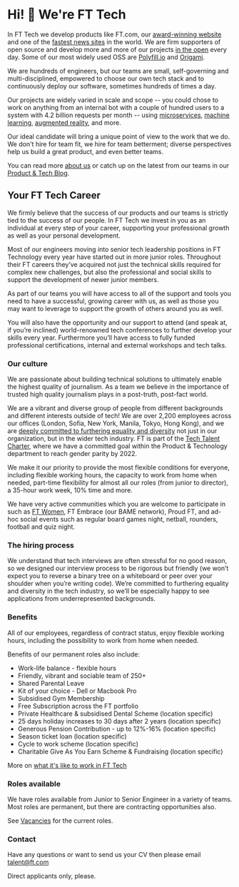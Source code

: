 # Hi! 👋 We're FT Tech

In FT Tech we develop products like FT.com, our [award-winning website](https://aboutus.ft.com/en-gb/announcements/ft-technology-wins-at-devops-digiday-awards/) and one of the [fastest news sites](https://webperf.xyz/) in the world. We are firm supporters of open source and develop more and more of our projects [in the open](https://github.com/Financial-Times) every day. Some of our most widely used OSS are [Polyfill.io](https://polyfill.io/v2/docs/) and [Origami](http://origami.ft.com/).

We are hundreds of engineers, but our teams are small, self-governing and multi-disciplined, empowered to choose our own tech stack and to continuously deploy our software, sometimes hundreds of times a day.


Our projects are widely varied in scale and scope -- you could chose to work on anything from an internal bot with a couple of hundred users to a system with 4.2 billion requests per month -- using [microservices](https://www.youtube.com/watch?v=lC5SfTMFK3M), [machine learning](https://www.youtube.com/watch?v=7iPP2tltt-0), [augmented reality](https://labs.ft.com/experiment/2017/06/06/inklink.html), and more.

Our ideal candidate will bring a unique point of view to the work that we do. We don't hire for team fit, we hire for team betterment; diverse perspectives help us build a great product, and even better teams.

You can read more [about us](https://aboutus.ft.com/en-gb/careers/our-people/) or catch up on the latest from our teams in our [Product & Tech Blog](https://medium.com/ft-product-technology).

## Your FT Tech Career

We firmly believe that the success of our products and our teams is strictly tied to the success of our people. In FT Tech we invest in you as an individual at every step of your career, supporting your professional growth as well as your personal development.

Most of our engineers moving into senior tech leadership positions in FT Technology every year have started out in more junior roles. Throughout their FT careers they’ve acquired not just the technical skills required for complex new challenges, but also the professional and social skills to support the development of newer junior members.

As part of our teams you will have access to all of the support and tools you need to have a successful, growing career with us, as well as those you may want to leverage to support the growth of others around you as well.

You will also have the opportunity and our support to attend (and speak at, if you’re inclined) world-renowned tech conferences to further develop your skills every year. Furthermore you’ll have access to fully funded professional certifications, internal and external workshops and tech talks.

### Our culture

We are passionate about building technical solutions to ultimately enable the highest quality of journalism. As a team we believe in the importance of trusted high quality journalism plays in a post-truth, post-fact world.

We are a vibrant and diverse group of people from different backgrounds and different interests outside of tech! We are over 2,200 employees across our offices (London, Sofia, New York, Manila, Tokyo, Hong Kong), and we are [deeply committed to furthering equality and diversity](https://aboutus.ft.com/en-gb/careers/diversity-and-inclusion-ft/) not just in our organization, but in the wider tech industry. FT is part of the [Tech Talent Charter](https://techtalentcharter.co.uk/), where we have a committed goal within the Product & Technology department to reach gender parity by 2022.

We make it our priority to provide the most flexible conditions for everyone, including flexible working hours, the capacity to work from home when needed, part-time flexibility for almost all our roles (from junior to director), a 35-hour work week, 10% time and more.

We have very active communities which you are welcome to participate in such as [FT Women](https://medium.com/ft-product-technology/inspirational-women-of-ft-product-technology-62db31b67980), FT Embrace (our BAME network), Proud FT, and ad-hoc social events such as regular board games night, netball, rounders, football and quiz night.

### The hiring process

We understand that tech interviews are often stressful for no good reason, so we designed our interview process
to be rigorous but friendly (we won’t expect you to reverse a binary tree on a whiteboard or peer over your shoulder when you’re writing code).
We’re committed to furthering equality and diversity in the tech industry, so we’ll be especially happy to see
applications from underrepresented backgrounds.

### Benefits

All of our employees, regardless of contract status, enjoy flexible working hours, including the possibility to
work from home when needed.

Benefits of our permanent roles also include:

- Work-life balance - flexible hours
- Friendly, vibrant and sociable team of 250+
- Shared Parental Leave
- Kit of your choice - Dell or Macbook Pro
- Subsidised Gym Membership
- Free Subscription across the FT portfolio
- Private Healthcare & subsidised Dental Scheme (location specific)
- 25 days holiday increases to 30 days after 2 years (location specific)
- Generous Pension Contribution - up to 12%-16% (location specific)
- Season ticket loan (location specific)
- Cycle to work scheme (location specific)
- Charitable Give As You Earn Scheme & Fundraising (location specific)


More on [what it's like to work in FT Tech](https://twitter.com/lc512k/status/933748080356265985)


### Roles available

We have roles available from Junior to Senior Engineer in a variety of teams. Most roles are permanent, but there are contracting opportunities also.

See [Vacancies](VACANCIES.md) for the current roles.

### Contact

Have any questions or want to send us your CV then please email talent@ft.com

Direct applicants only, please.

